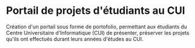 # Portail de projets d'étudiants au CUI
Création d'un portail sous forme de portofolio, permettant aux étudiants du Centre Universitaire d'Informatique (CUI) de présenter, préserver les projets qu'ils ont effectués durant leurs années d'études au CUI.
